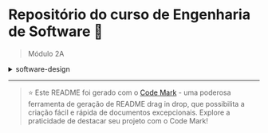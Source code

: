 
# Repositório do curso de Engenharia de Software 🚀

> Módulo 2A

<details>

<summary>software-design</summary>

| Pasta  | Conteúdo                                                           |
| ------ | ------------------------------------------------------------------ |
| dia_01 | Design de Software                                                 |
| dia_02 | Objetos e Classes                                                  |
| dia_03 | Classes Abstratas, interfaces e princípios da Orientação a Objetos |
| dia_04 | Outros conceitos de orientação a objetos                           |
| dia_05 | Conceitos finais de OO e Requisitos                                |
| dia_06 | Iniciando com UML                                                  |
| dia_07 | Diagrama de Caso de Uso                                            |
| dia_08 | Diagrama de Classe                                                 |
| dia_09 | Diagrama de Sequência                                              |
| dia_10 | Diagrama de Atividades                                             |
| dia_11 | Diagrama de Comunicação                                            |
| dia_12 | Diagrama de Máquina de Estado                                      |

</details>

--- 

> ⭐️ Este README foi gerado com o [Code Mark](https://codemark.com.br) - uma poderosa ferramenta de geração de README drag in drop, que possibilita a criação fácil e rápida de documentos excepcionais. Explore a praticidade de destacar seu projeto com o Code Mark!